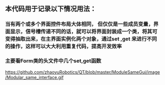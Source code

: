 ## 本代码用于记录以下情况用法： ##  

### 当有两个或多个界面控件布局大体相同， 但仅仅是一些成员变量，界面显示，信号槽传递不同的话，就可以将界面封装成一个类，将其可变得抽取出来，在主界面实例化两个对象，通过set ,get 来进行不同的操作，这样可以大大利用重复代码，提高开发效率 ###  

### 主要看Form类的头文件中几个set,get函数 ###  

https://github.com/zhaoyuRobotics/QT/blob/master/ModuleSameGui/image/Modular_same_interface.gif




